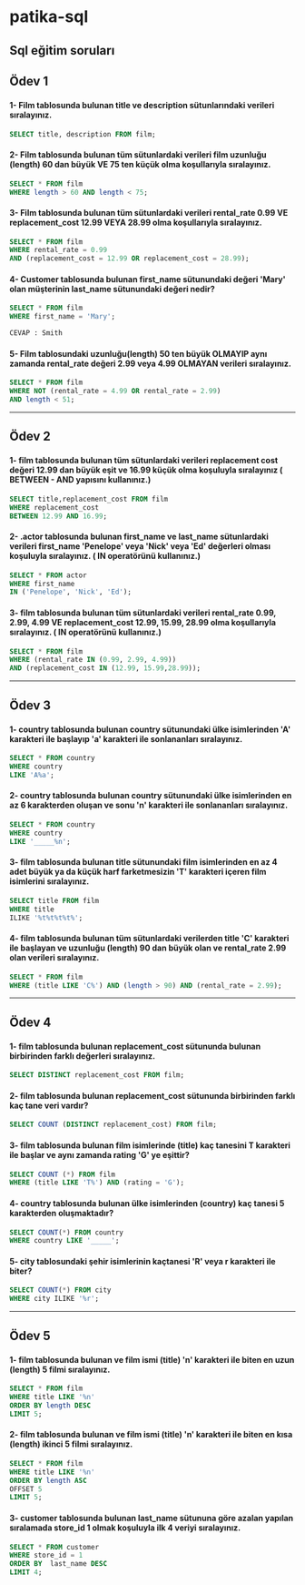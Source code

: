 # patika-sql

Sql eğitim soruları
---

## <p> Ödev 1 </p> 
#### 1- Film tablosunda bulunan title ve description sütunlarındaki verileri sıralayınız.
~~~sql
SELECT title, description FROM film;
~~~  
  
#### 2- Film tablosunda bulunan tüm sütunlardaki verileri film uzunluğu (length) 60 dan büyük VE 75 ten küçük olma koşullarıyla sıralayınız.
~~~sql
SELECT * FROM film
WHERE length > 60 AND length < 75;
~~~

#### 3- Film tablosunda bulunan tüm sütunlardaki verileri rental_rate 0.99 VE replacement_cost 12.99 VEYA 28.99 olma koşullarıyla sıralayınız.
~~~sql
SELECT * FROM film
WHERE rental_rate = 0.99 
AND (replacement_cost = 12.99 OR replacement_cost = 28.99);
~~~

#### 4- Customer tablosunda bulunan first_name sütunundaki değeri 'Mary' olan müşterinin last_name sütunundaki değeri nedir?
~~~sql
SELECT * FROM film
WHERE first_name = 'Mary';

CEVAP : Smith
~~~

#### 5- Film tablosundaki uzunluğu(length) 50 ten büyük OLMAYIP aynı zamanda rental_rate değeri 2.99 veya 4.99 OLMAYAN verileri sıralayınız.
~~~sql
SELECT * FROM film
WHERE NOT (rental_rate = 4.99 OR rental_rate = 2.99) 
AND length < 51;
~~~

---

## <p> Ödev 2 </p> 
#### 1- film tablosunda bulunan tüm sütunlardaki verileri replacement cost değeri 12.99 dan büyük eşit ve 16.99 küçük olma koşuluyla sıralayınız ( BETWEEN - AND yapısını kullanınız.)
~~~sql
SELECT title,replacement_cost FROM film
WHERE replacement_cost
BETWEEN 12.99 AND 16.99;
~~~


#### 2- .actor tablosunda bulunan first_name ve last_name sütunlardaki verileri first_name 'Penelope' veya 'Nick' veya 'Ed' değerleri olması koşuluyla sıralayınız. ( IN operatörünü kullanınız.)
~~~sql
SELECT * FROM actor
WHERE first_name 
IN ('Penelope', 'Nick', 'Ed');
~~~

#### 3- film tablosunda bulunan tüm sütunlardaki verileri rental_rate 0.99, 2.99, 4.99 VE replacement_cost 12.99, 					15.99, 28.99 olma koşullarıyla sıralayınız. ( IN operatörünü kullanınız.)
~~~sql
SELECT * FROM film
WHERE (rental_rate IN (0.99, 2.99, 4.99)) 
AND (replacement_cost IN (12.99, 15.99,28.99));
~~~
---
## <p> Ödev 3 </p> 
#### 1- country tablosunda bulunan country sütunundaki ülke isimlerinden 'A' karakteri ile başlayıp 'a' karakteri ile sonlananları sıralayınız.
~~~sql
SELECT * FROM country
WHERE country 
LIKE 'A%a';
~~~
#### 2- country tablosunda bulunan country sütunundaki ülke isimlerinden en az 6 karakterden oluşan ve sonu 'n' karakteri ile sonlananları sıralayınız.
~~~sql
SELECT * FROM country
WHERE country 
LIKE '_____%n';
~~~
#### 3- film tablosunda bulunan title sütunundaki film isimlerinden en az 4 adet büyük ya da küçük harf farketmesizin 'T' karakteri içeren film isimlerini sıralayınız.
~~~sql
SELECT title FROM film
WHERE title 
ILIKE '%t%t%t%t%';

~~~
#### 4- film tablosunda bulunan tüm sütunlardaki verilerden title 'C' karakteri ile başlayan ve uzunluğu (length) 90 dan büyük olan ve rental_rate 2.99 olan verileri sıralayınız.
~~~sql
SELECT * FROM film
WHERE (title LIKE 'C%') AND (length > 90) AND (rental_rate = 2.99);
~~~
---

## <p> Ödev 4 </p> 
#### 1- film tablosunda bulunan replacement_cost sütununda bulunan birbirinden farklı değerleri sıralayınız.
~~~sql
SELECT DISTINCT replacement_cost FROM film;
~~~  
  
#### 2- film tablosunda bulunan replacement_cost sütununda birbirinden farklı kaç tane veri vardır?
~~~sql
SELECT COUNT (DISTINCT replacement_cost) FROM film;
~~~

#### 3- film tablosunda bulunan film isimlerinde (title) kaç tanesini T karakteri ile başlar ve aynı zamanda rating 'G' ye eşittir?
~~~sql
SELECT COUNT (*) FROM film
WHERE (title LIKE 'T%') AND (rating = 'G');
~~~

#### 4- country tablosunda bulunan ülke isimlerinden (country) kaç tanesi 5 karakterden oluşmaktadır?
~~~sql
SELECT COUNT(*) FROM country
WHERE country LIKE '_____';
~~~

#### 5- city tablosundaki şehir isimlerinin kaçtanesi 'R' veya r karakteri ile biter?
~~~sql
SELECT COUNT(*) FROM city
WHERE city ILIKE '%r';
~~~

---
## <p> Ödev 5 </p> 
#### 1- film tablosunda bulunan ve film ismi (title) 'n' karakteri ile biten en uzun (length) 5 filmi sıralayınız.
~~~sql
SELECT * FROM film
WHERE title LIKE '%n'
ORDER BY length DESC
LIMIT 5;
~~~
#### 2- film tablosunda bulunan ve film ismi (title) 'n' karakteri ile biten en kısa (length) ikinci 5 filmi sıralayınız.
~~~sql
SELECT * FROM film
WHERE title LIKE '%n'
ORDER BY length ASC
OFFSET 5
LIMIT 5;
~~~
#### 3- customer tablosunda bulunan last_name sütununa göre azalan yapılan sıralamada store_id 1 olmak koşuluyla ilk 4 veriyi sıralayınız.
~~~sql
SELECT * FROM customer
WHERE store_id = 1 
ORDER BY  last_name DESC
LIMIT 4;
~~~
